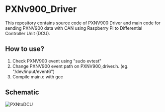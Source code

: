 # PXNv900_Driver
This repository contains source code of PXNV900 Driver and main code for sending PXNV900 data with CAN using Raspberry Pi to Differential Controller Unit (DCU).

## How to use?
1. Check PXNV900 event using "sudo evtest"
2. Change PXNV900 event path on PXNV900_driver.h. (eg. "/dev/input/event6")
3. Compile main.c with gcc

## Schematic
![PXNtoDCU](https://github.com/user-attachments/assets/292a96b0-4e5d-426c-942e-130539e0ef17)
